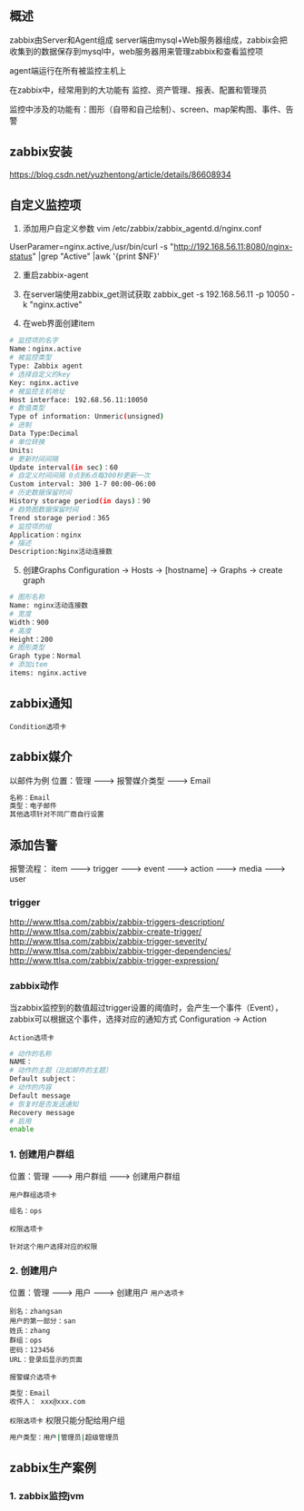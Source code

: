 ## 概述
zabbix由Server和Agent组成
server端由mysql+Web服务器组成，zabbix会把收集到的数据保存到mysql中，web服务器用来管理zabbix和查看监控项

agent端运行在所有被监控主机上

在zabbix中，经常用到的大功能有 监控、资产管理、报表、配置和管理员

监控中涉及的功能有：图形（自带和自己绘制）、screen、map架构图、事件、告警

## zabbix安装
https://blog.csdn.net/yuzhentong/article/details/86608934

## 自定义监控项

1. 添加用户自定义参数
vim /etc/zabbix/zabbix_agentd.d/nginx.conf

UserParamer=nginx.active,/usr/bin/curl -s "http://192.168.56.11:8080/nginx-status" |grep "Active" |awk '{print $NF}'

2. 重启zabbix-agent

3. 在server端使用zabbix_get测试获取
zabbix_get -s 192.168.56.11 -p 10050 -k "nginx.active"

4. 在web界面创建item
```bash
# 监控项的名字
Name：nginx.active
# 被监控类型
Type: Zabbix agent
# 选择自定义的key
Key: nginx.active
# 被监控主机地址
Host interface: 192.68.56.11:10050
# 数值类型
Type of information: Unmeric(unsigned)
# 进制
Data Type:Decimal
# 单位转换
Units: 
# 更新时间间隔
Update interval(in sec)：60
# 自定义时间间隔 0点到6点每300秒更新一次
Custom interval: 300 1-7 00:00-06:00
# 历史数据保留时间
History storage period(in days)：90
# 趋势图数据保留时间
Trend storage period：365
# 监控项的组
Application：nginx
# 描述
Description:Nginx活动连接数
```
5. 创建Graphs
Configuration -> Hosts -> \[hostname\] -> Graphs -> create graph

```bash
# 图形名称
Name: nginx活动连接数
# 宽度
Width：900
# 高度
Height：200
# 图形类型
Graph type：Normal
# 添加item
items: nginx.active
```

## zabbix通知


<code>Condition选项卡</code>

## zabbix媒介
以邮件为例
位置：管理 ---> 报警媒介类型 ---> Email
```bash
名称：Email
类型：电子邮件
其他选项针对不同厂商自行设置

```

## 添加告警

报警流程： item ---> trigger ---> event ---> action ---> media ---> user

### trigger
http://www.ttlsa.com/zabbix/zabbix-triggers-description/
http://www.ttlsa.com/zabbix/zabbix-create-trigger/
http://www.ttlsa.com/zabbix/zabbix-trigger-severity/
http://www.ttlsa.com/zabbix/zabbix-trigger-dependencies/
http://www.ttlsa.com/zabbix/zabbix-trigger-expression/

### zabbix动作
当zabbix监控到的数值超过trigger设置的阈值时，会产生一个事件（Event），zabbix可以根据这个事件，选择对应的通知方式
Configuration -> Action

<code>Action选项卡</code>
```bash
# 动作的名称
NAME：
# 动作的主题（比如邮件的主题）
Default subject：
# 动作的内容
Default message
# 恢复时是否发送通知
Recovery message
# 启用
enable
```

### 1. 创建用户群组
位置：管理 ---> 用户群组 ---> 创建用户群组

<code>用户群组选项卡</code>
```bash
组名：ops
```

<code>权限选项卡</code>
```
针对这个用户选择对应的权限
```

### 2. 创建用户
位置：管理 ---> 用户 ---> 创建用户
<code>用户选项卡</code>
```
别名：zhangsan
用户的第一部分：san
姓氏：zhang
群组：ops
密码：123456
URL：登录后显示的页面
```

<code>报警媒介选项卡</code>
```bash
类型：Email
收件人： xxx@xxx.com
```

<code>权限选项卡</code>
权限只能分配给用户组
```bash
用户类型：用户|管理员|超级管理员
```

## zabbix生产案例

### 1. zabbix监控jvm

